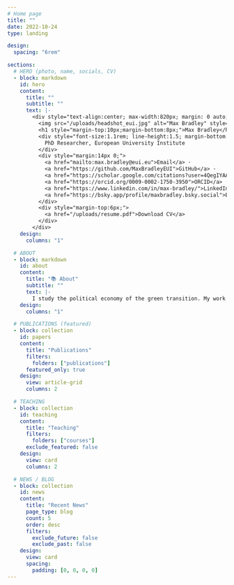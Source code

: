 ```yaml
---
# Home page
title: ""
date: 2022-10-24
type: landing

design:
  spacing: "6rem"

sections:
  # HERO (photo, name, socials, CV)
  - block: markdown
    id: hero
    content:
      title: ""
      subtitle: ""
      text: |-
        <div style="text-align:center; max-width:820px; margin: 0 auto;">
          <img src="/uploads/headshot_eui.jpg" alt="Max Bradley" style="width:220px;height:220px;border-radius:50%;object-fit:cover;margin:10px auto;display:block;">
          <h1 style="margin-top:10px;margin-bottom:8px;">Max Bradley</h1>
          <div style="font-size:1.1rem; line-height:1.5; margin-bottom:14px;">
            PhD Researcher, European University Institute
          </div>
          <div style="margin:14px 0;">
            <a href="mailto:max.bradley@eui.eu">Email</a> ·
            <a href="https://github.com/MaxBradleyEUI">GitHub</a> ·
            <a href="https://scholar.google.com/citations?user=4QegIYAAAAAJ&hl=en">Google Scholar</a> ·
            <a href="https://orcid.org/0009-0002-1750-3950">ORCID</a> ·
            <a href="https://www.linkedin.com/in/max-bradley/">LinkedIn</a> ·
            <a href="https://bsky.app/profile/maxbradley.bsky.social">Bluesky</a>
          </div>
          <div style="margin-top:6px;">
            <a href="/uploads/resume.pdf">Download CV</a>
          </div>
        </div>
    design:
      columns: "1"

  # ABOUT
  - block: markdown
    id: about
    content:
      title: "📚 About"
      subtitle: ""
      text: |-
        I study the political economy of the green transition. My work examines how local human capital concentration shapes firms’ adaptation to decarbonization and how these uneven economic effects translate into political preferences and behavior.
    design:
      columns: "1"

  # PUBLICATIONS (featured)
  - block: collection
    id: papers
    content:
      title: "Publications"
      filters:
        folders: ["publications"]
      featured_only: true
    design:
      view: article-grid
      columns: 2

  # TEACHING
  - block: collection
    id: teaching
    content:
      title: "Teaching"
      filters:
        folders: ["courses"]
      exclude_featured: false
    design:
      view: card
      columns: 2

  # NEWS / BLOG
  - block: collection
    id: news
    content:
      title: "Recent News"
      page_type: blog
      count: 5
      order: desc
      filters:
        exclude_future: false
        exclude_past: false
    design:
      view: card
      spacing:
        padding: [0, 0, 0, 0]
---
```

